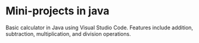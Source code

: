 #  Mini-projects in java

 Basic calculator in Java using Visual Studio Code. Features include addition, subtraction,
multiplication, and division operations. 

